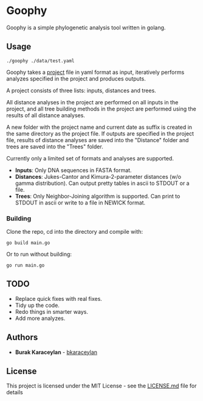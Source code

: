 # Goophy

Goophy is a simple phylogenetic analysis tool written in golang.


## Usage

```
./goophy ./data/test.yaml
```

Goophy takes a [project](./data/test.yaml) file in yaml format as input, iteratively performs analyzes specified in the project and produces outputs.

A project consists of three lists: inputs, distances and trees.

All distance analyses in the project are performed on all inputs in the project, and all tree building methods in the project are performed using the results of all distance analyses.

A new folder with the project name and current date as suffix is created in the same directory as the project file. If outputs are specified in the project file, results of distance analyses are saved into the "Distance" folder and trees are saved into the "Trees" folder.

Currently only a limited set of formats and analyses are supported.

* **Inputs**: Only DNA sequences in FASTA format.
* **Distances**: Jukes-Cantor and Kimura-2-parameter distances (w/o gamma distribution). Can output pretty tables in ascii to STDOUT or a file.
* **Trees**: Only Neighbor-Joining algorithm is supported. Can print to STDOUT in ascii or write to a file in NEWICK format.

### Building

Clone the repo, cd into the directory and compile with:
```
go build main.go
```

Or to run without building:

```
go run main.go
```
## TODO

* Replace quick fixes with real fixes.
* Tidy up the code.
* Redo things in smarter ways.
* Add more analyzes.

## Authors

* **Burak Karaceylan** - [bkaraceylan](https://github.com/bkaraceylan)

## License

This project is licensed under the MIT License - see the [LICENSE.md](LICENSE.md) file for details
